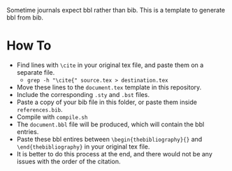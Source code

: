 Sometime journals expect bbl rather than bib. This is a template to generate bbl from bib. 

# How To
- Find lines with `\cite` in your original tex file, and paste them on a separate file. 
	+ `grep -h "\cite{" source.tex > destination.tex`
- Move these lines to the `document.tex` template in this repository. 
- Include the corresponding `.sty` and `.bst` files.
- Paste a copy of your bib file in this folder, or paste them inside `references.bib`.
- Compile with `compile.sh`
- The `document.bbl` file will be produced, which will contain the bbl entries.
- Paste these bbl entires between `\begin{thebibliography}{}` and `\end{thebibliography}` in your original tex file.
- It is better to do this process at the end, and there would not be any issues with the order of the citation.

